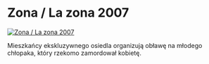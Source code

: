 Zona / La zona 2007 
=============
[![Zona / La zona 2007 ](http://vidos.pl/images/player.gif)](http://vidos.pl/zona-la-zona-2007)

 Mieszkańcy ekskluzywnego osiedla organizują obławę na młodego chłopaka, który rzekomo zamordował kobietę.
